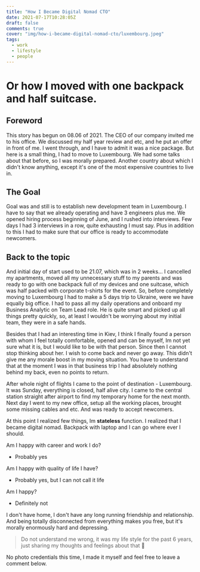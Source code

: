 ```yaml
---
title: "How I Became Digital Nomad CTO"
date: 2021-07-17T10:28:05Z
draft: false
comments: true
cover: "img/how-i-became-digital-nomad-cto/luxembourg.jpeg"
tags:
  - work
  - lifestyle
  - people
---
```


# Or how I moved with one backpack and half suitcase.

## Foreword

This story has begun on 08.06 of 2021. The CEO of our company invited me to his office. 
We discussed my half year review and etc, and he put an offer in front of me. 
I went through, and I have to admit it was a nice package. But here is a small thing, 
I had to move to Luxembourg. We had some talks about that before, so I was morally prepared. 
Another country about which I didn't know anything, except it's 
one of the most expensive countries to live in.

## The Goal

Goal was and still is to establish new development team in Luxembourg. I have to say that we already
operating and have 3 engineers plus me. We opened hiring process beginning of June, and I rushed into 
interviews. Few days I had 3 interviews in a row, quite exhausting I must say. 
Plus in addition to this I had to make sure that our office is ready to accommodate newcomers.

## Back to the topic

And initial day of start used to be 21.07, which was in 2 weeks...
I cancelled my apartments, moved all my unnecessary stuff to my parents and was ready to go with 
one backpack full of my devices and one suitcase, which was half packed with corporate t-shirts for the event. 
So, before completely moving to Luxembourg I had to make a 5 days trip to Ukraine, were we have equally big office.
I had to pass all my daily operations and onboard my Business Analytic on Team Lead role. He is quite smart and 
picked up all things pretty quickly, so, at least I wouldn't be worrying about my initial team, they were in a safe hands. 

Besides that I had an interesting time in Kiev, I think I finally found a person with whom I feel totally 
comfortable, opened and can be myself, Im not yet sure what it is, but I would like to be with that person. Since then I cannot stop thinking about her. I wish to come back and never go away.
This didn't give me any morale boost in my moving situation. You have to understand that at the moment I was 
in that business trip I had absolutely nothing behind my back, even no points to return.

After whole night of flights I came to the point of destination - Luxembourg. It was Sunday, everything is
closed, half alive city. I came to the central station straight after airport to find my temporary home for 
the next month. 
Next day I went to my new office, setup all the working places, brought some missing cables and etc. And was ready to accept newcomers. 

At this point I realized few things, Im **stateless** function. I realized that I became digital nomad. Backpack with laptop and I can go where ever I should. 

Am I happy with career and work I do? 
- Probably yes

Am I happy with quality of life I have? 
- Probably yes, but I can not call it life

Am I happy? 
- Definitely not

I don't have home, I don't have any long running friendship and relationship. And being totally disconnected 
from everything makes you free, but it's morally enormously hard and depressing. 

> Do not understand me wrong, it was my life style for the past 6 years, just sharing my thoughts and feelings about that 🙂

No photo credentials this time, I made it myself and feel free to leave a comment below. 
